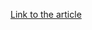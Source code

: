 [Link to the article](https://researchcenter.paloaltonetworks.com/2016/10/unit42-oilrig-malware-campaign-updates-toolset-and-expands-targets/)
